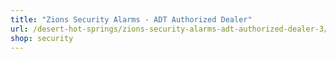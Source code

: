 ```yaml
---
title: "Zions Security Alarms - ADT Authorized Dealer"
url: /desert-hot-springs/zions-security-alarms-adt-authorized-dealer-3/
shop: security
---
```

